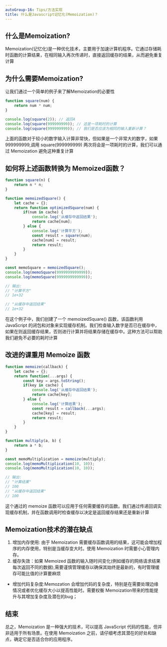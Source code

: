 ```yaml
---
autoGroup-16: Tips/方法实现
title: 什么是Javascript记忆化(Memoization)？
---
```

## 什么是Memoization?
Memoization(记忆化)是一种优化技术，主要用于加速计算机程序。它通过存储耗时函数的计算结果，在相同输入再次传递时，直接返回缓存的结果，从而避免重复计算

## 为什么需要Memoization?
让我们通过一个简单的例子来了解Memoization的必要性
```js
function square(num) {
    return num * num;
}

console.log(square(2)); // 返回4
console.log(square(999999999)); // 这是一项耗时的计算
console.log(square(999999999)); // 我们是否应该为相同的输入重新计算？
```
上面的函数对于较小的数字输入计算非常快，但如果是一个非常大的数字，如果999999999,调用 square(999999999) 两次将会是一项耗时的计算，我们可以通过 Memoization 避免这种重复计算

## 如何将上述函数转换为 Memoized函数？
```js
function square(n) {
    return n * n;
}

function memoizedSquare() {
    let cache = {};
    return function optimizedSquare(num) {
        if(num in cache) {
            console.log('从缓存中返回结果');
            return cache[num];
        } else {
            console.log('计算平方');
            const result = square(num);
            cache[num] = result;
            return result;
        }
    }
}

const memoSquare = memoizedSquare();
console.log(memoSquare(9999999999999));
console.log(memoSquare(9999999999999));

// 输出:
// "计算平方"
// 1e+32

// "从缓存中返回结果"
// 1e+32
```
在这个例子中，我们创建了一个 memoizedSquare() 函数，该函数利用 JavaScript 的闭包和对象来实现缓存机制。我们检查输入数字是否已在缓存中，如果在则返回缓存结果，否则进行计算并将结果存储在缓存中。这种方法可以帮助我们避免不必要的耗时计算

## 改进的课重用 Memoize 函数
```js
function memoize(callback) {
    let cache = {};
    return function(...args) {
        const key = args.toString();
        if(key in cache) {
            console.log('从缓存中返回结果');
            return cache[key];
        } else {
            console.log('计算结果');
            const result = callback(...args);
            cache[key] = result;
            return result;
        }
    }
}

function multiply(a, b) {
    return a * b;
}

const memoMultiplication = memoize(multiply);
console.log(memoMultiplication(10, 10));
console.log(memoMultiplication(10, 10));

// 输出:
// "计算结果"
// 100
// "从缓存中返回结果"
// 100
```
这个通过的 memoize 函数可以应用于任何需要缓存的函数。我们通过传递回调实现缓存机制，并在函数调用时检查缓存以决定是返回缓存结果还是重新计算

## Memoization技术的潜在缺点
1. 增加内存使用: 由于 Memoization 需要缓存函数调用的结果，这可能会增加程序的内存使用，特别是当缓存变大时。使用 Memoization 时需要小心管理内存。
2. 缓存失效：如果 Memoized 函数的输入随时间变化(例如缓存的网络请求结果每次返回不同的数据),需要谨慎管理缓存以确保其始终是最新的，有时管理缓存可能比值的计算要麻烦
- 增加代码复杂度:Memozation 会增加代码的复杂度，特别是在需要处理边缘情况或者优化缓存大小以提高性能时。需要权衡 Memoization带来的性能提升与其增加复杂度及潜在的bug；

## 结束
总之，Memoization 是一种强大的技术，可以提高 JavaScript 代码的性能，但并非适用于所有场景。在使用 Memoization 之前，请仔细考虑其潜在的好处和缺点，确定它是否适合你的应用程序。
